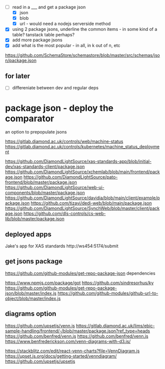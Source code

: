 

- [ ] read in a ___ and get a package json
    - [x] json 
    - [x] blob
    - [x] url - would need a nodejs serverside method
- [x] using 2 package jsons, underline the common items - in some kind of a table? tanstack table perhaps?
- [x] add more package jsons
- [x] add what is the most popular - in all, in k out of n, etc

https://github.com/SchemaStore/schemastore/blob/master/src/schemas/json/package.json

## for later
- [ ] differeniate between dev and regular deps

# package json - deploy the comparator
an option to prepopulate jsons

https://gitlab.diamond.ac.uk/controls/web/machine-status
https://gitlab.diamond.ac.uk/controls/kubernetes/machine_status_deployment

<https://github.com/DiamondLightSource/xas-standards-app/blob/initial-dev/xas-standards-client/package.json>
<https://github.com/DiamondLightSource/xchemlab/blob/main/frontend/package.json>
<https://github.com/DiamondLightSource/pato-frontend/blob/master/package.json>
<https://github.com/DiamondLightSource/web-ui-components/blob/master/package.json>
<https://github.com/DiamondLightSource/davidia/blob/main/client/example/package.json>
<https://github.com/tizayi/dedi-web/blob/main/package.json>
<https://github.com/DiamondLightSource/SynchWeb/blob/master/client/package.json>
<https://github.com/dls-controls/cs-web-lib/blob/master/package.json>

## deployed apps

Jake's app for XAS standards
http://ws454:5174/submit

## get jsons package
https://github.com/github-modules/get-repo-package-json
dependencies

https://www.npmjs.com/package/got
https://github.com/sindresorhus/ky
https://github.com/github-modules/get-repo-package-json/blob/master/index.js
https://github.com/github-modules/github-url-to-object/blob/master/index.js

## diagrams option
<https://github.com/upsetjs/venn.js>
<https://gitlab.diamond.ac.uk/lims/ebic-sample-handling/frontend/-/blob/master/package.json?ref_type=heads>
<https://github.com/benfred/venn.js>
<https://github.com/benfred/venn.js>
<https://www.benfrederickson.com/venn-diagrams-with-d3.js/>

https://stackblitz.com/edit/react-venn-charts?file=VennDiagram.js
https://upset.js.org/docs/getting-started/venndiagram/
https://github.com/upsetjs/upsetjs

